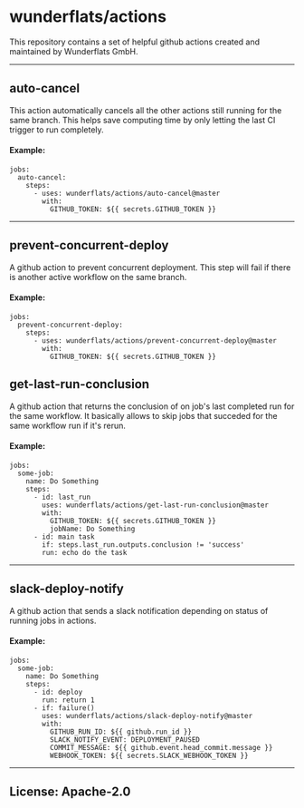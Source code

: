 # wunderflats/actions

This repository contains a set of helpful github actions created and maintained by Wunderflats GmbH.

---

## auto-cancel

This action automatically cancels all the other actions still running for the same branch. This helps save computing time by only letting the last CI trigger to run completely.

#### Example:

```
jobs:
  auto-cancel:
    steps:
      - uses: wunderflats/actions/auto-cancel@master
        with:
          GITHUB_TOKEN: ${{ secrets.GITHUB_TOKEN }}
```

---

## prevent-concurrent-deploy

A github action to prevent concurrent deployment. This step will fail if there is another active workflow on the same branch.

#### Example:

```
jobs:
  prevent-concurrent-deploy:
    steps:
      - uses: wunderflats/actions/prevent-concurrent-deploy@master
        with:
          GITHUB_TOKEN: ${{ secrets.GITHUB_TOKEN }}
```

## get-last-run-conclusion

A github action that returns the conclusion of on job's last completed run for the same workflow. It basically allows to skip jobs that succeded for the same workflow run if it's rerun.

#### Example:

```
jobs:
  some-job:
    name: Do Something
    steps:
      - id: last_run
        uses: wunderflats/actions/get-last-run-conclusion@master
        with:
          GITHUB_TOKEN: ${{ secrets.GITHUB_TOKEN }}
          jobName: Do Something
      - id: main task
        if: steps.last_run.outputs.conclusion != 'success'
        run: echo do the task
```

---

## slack-deploy-notify

A github action that sends a slack notification depending on status of running jobs in actions.

#### Example:

```
jobs:
  some-job:
    name: Do Something
    steps:
      - id: deploy
        run: return 1
      - if: failure()
        uses: wunderflats/actions/slack-deploy-notify@master
        with:
          GITHUB_RUN_ID: ${{ github.run_id }}
          SLACK_NOTIFY_EVENT: DEPLOYMENT_PAUSED
          COMMIT_MESSAGE: ${{ github.event.head_commit.message }}
          WEBHOOK_TOKEN: ${{ secrets.SLACK_WEBHOOK_TOKEN }}
```

---

## License: Apache-2.0
